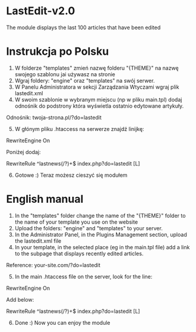 # LastEdit-v2.0
The module displays the last 100 articles that have been edited

# Instrukcja po Polsku
1. W folderze "templates" zmień nazwę folderu "{THEME}" na nazwę swojego szablonu jai używasz na stronie
2. Wgraj foldery: "engine" oraz "templates" na swój serwer.
3. W Panelu Administratora w sekcji Zarządzania Wtyczami wgraj plik lastedit.xml
4. W swoim szablonie w wybranym miejscu (np w pliku main.tpl) dodaj odnośnik do podstrony która wyświetla ostatnio edytowane artykuły.

Odnośnik: twoja-strona.pl/?do=lastedit

5. W głónym pliku .htaccess na serwerze znajdź linijkę: 

RewriteEngine On

Poniżej dodaj:

RewriteRule ^lastnews(/?)+$ index.php?do=lastedit [L]

6. Gotowe :) Teraz możesz cieszyć się modułem

# English manual
1. In the "templates" folder change the name of the "{THEME}" folder to the name of your template you use on the website
2. Upload the folders: "engine" and "templates" to your server.
3. In the Administrator Panel, in the Plugins Management section, upload the lastedit.xml file
4. In your template, in the selected place (eg in the main.tpl file) add a link to the subpage that displays recently edited articles.

Reference: your-site.com/?do=lastedit

5. In the main .htaccess file on the server, look for the line:

RewriteEngine On

Add below:

RewriteRule ^lastnews(/?)+$ index.php?do=lastedit [L]

6. Done :) Now you can enjoy the module
